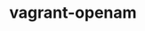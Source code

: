 # vagrant-openam

<!--
```
openssl req -batch -new -x509 -newkey rsa:2048 -nodes -sha256 \
  -subj /CN=idp.sheepcloud.org/O=self-signed -days 3650 \
  -keyout idp.key \
  -out idp.crt
cat idp.crt idp.key > bundle.crt
openssl pkcs12 -export -in idp.crt -inkey idp.key -out idp.p12 -certfile idp.crt -name "tomcat"

keytool -importkeystore -srckeystore idp.p12 -srcstoretype pkcs12 -srcstorepass "changeit" -srcalias "tomcat" -destalias "tomcat" -destkeystore .keystore -deststoretype jks -deststorepass "changeit" -destalias "tomcat" -noprompt


openssl req -batch -new -x509 -newkey rsa:2048 -nodes -sha256 \
  -subj /CN=sp.sheepcloud.org/O=self-signed -days 3650 \
  -keyout sp.key \
  -out sp.crt
```

```
echo "openam soft nofile 65536" >> /etc/security/limits.conf 
echo "openam hard nofile 131072" >> /etc/security/limits.conf 
```
https://idp1.sheepcloud.org:8443/openam/
https://idp2.sheepcloud.org:8443/openam/



https://idp2.sheepcloud.org/openam/saml2/jsp/exportmetadata.jsp

```
amAdmin
amadmin55
```

サーバー URL:

https://idp.sheepcloud.org:443

Cookieドメイン: 
.sheepcloud.org

```
設定ストアの詳細
ポート：50389
管理者ポート：4444 
JMX ポート：1689
```

-->
